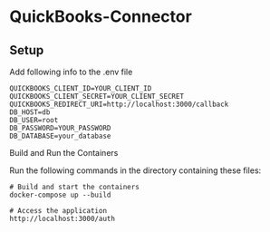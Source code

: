# QuickBooks-Connector

## Setup
Add following info to the .env file
```
QUICKBOOKS_CLIENT_ID=YOUR_CLIENT_ID
QUICKBOOKS_CLIENT_SECRET=YOUR_CLIENT_SECRET
QUICKBOOKS_REDIRECT_URI=http://localhost:3000/callback
DB_HOST=db
DB_USER=root
DB_PASSWORD=YOUR_PASSWORD
DB_DATABASE=your_database
```

Build and Run the Containers

Run the following commands in the directory containing these files:
```
# Build and start the containers
docker-compose up --build

# Access the application
http://localhost:3000/auth
```